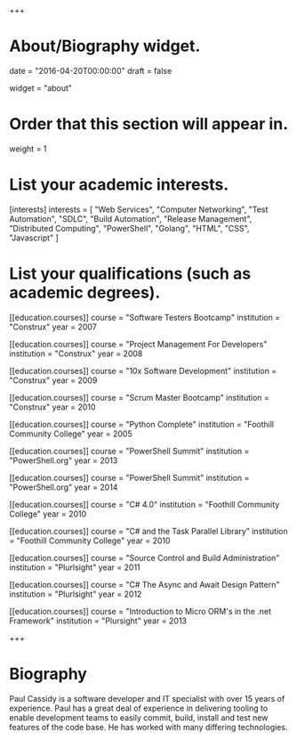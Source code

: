 +++
# About/Biography widget.

date = "2016-04-20T00:00:00"
draft = false

widget = "about"

# Order that this section will appear in.
weight = 1

# List your academic interests.
[interests]
  interests = [
    "Web Services",
    "Computer Networking",
    "Test Automation",
    "SDLC",
    "Build Automation",
    "Release Management",
    "Distributed Computing",
    "PowerShell",
    "Golang",
    "HTML",
    "CSS",
    "Javascript"
  ]

# List your qualifications (such as academic degrees).
[[education.courses]]
  course = "Software Testers Bootcamp"
  institution = "Construx"
  year = 2007

[[education.courses]]
  course = "Project Management For Developers"
  institution = "Construx"
  year = 2008

[[education.courses]]
  course = "10x Software Development"
  institution = "Construx"
  year = 2009

[[education.courses]]
  course = "Scrum Master Bootcamp"
  institution = "Construx"
  year = 2010

[[education.courses]]
  course = "Python Complete"
  institution = "Foothill Community College"
  year = 2005

[[education.courses]]
  course = "PowerShell Summit"
  institution = "PowerShell.org"
  year = 2013

[[education.courses]]
  course = "PowerShell Summit"
  institution = "PowerShell.org"
  year = 2014

[[education.courses]]
  course = "C# 4.0"
  institution = "Foothill Community College"
  year = 2010

[[education.courses]]
  course = "C# and the Task Parallel Library"
  institution = "Foothill Community College"
  year = 2010

[[education.courses]]
  course = "Source Control and Build Administration"
  institution = "Plurlsight"
  year = 2011

[[education.courses]]
  course = "C# The Async and Await Design Pattern"
  institution = "Plurlsight"
  year = 2012

[[education.courses]]
  course = "Introduction to Micro ORM's in the .net Framework"
  institution = "Plursight"
  year = 2013
 
+++

# Biography

Paul Cassidy is a software developer and IT specialist with over 15 years of experience. Paul has a great deal of experience in delivering tooling to enable development teams to easily commit, build, install and test new features of the code base. He has worked with many differing technologies.

